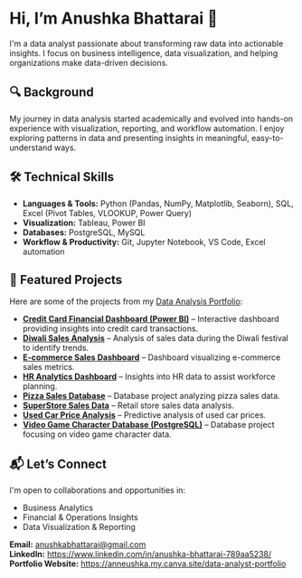 # Hi, I’m Anushka Bhattarai 👋

I'm a data analyst passionate about transforming raw data into actionable insights. I focus on business intelligence, data visualization, and helping organizations make data-driven decisions.

## 🔍 Background

My journey in data analysis started academically and evolved into hands-on experience with visualization, reporting, and workflow automation. I enjoy exploring patterns in data and presenting insights in meaningful, easy-to-understand ways.

## 🛠️ Technical Skills

- **Languages & Tools:** Python (Pandas, NumPy, Matplotlib, Seaborn), SQL, Excel (Pivot Tables, VLOOKUP, Power Query)
- **Visualization:** Tableau, Power BI
- **Databases:** PostgreSQL, MySQL
- **Workflow & Productivity:** Git, Jupyter Notebook, VS Code, Excel automation

## 📁 Featured Projects

Here are some of the projects from my [Data Analysis Portfolio](https://github.com/anushkabhattarai/Data-Analysis-Portfolio):

- **[Credit Card Financial Dashboard (Power BI)](https://github.com/anushkabhattarai/Data-Analysis-Portfolio/tree/main/Credit%20Card%20Financial%20Dashboard%20Power%20Bi%20Project)** – Interactive dashboard providing insights into credit card transactions.
- **[Diwali Sales Analysis](https://github.com/anushkabhattarai/Data-Analysis-Portfolio/tree/main/Diwali%20Sales%20Analysis)** – Analysis of sales data during the Diwali festival to identify trends.
- **[E-commerce Sales Dashboard](https://github.com/anushkabhattarai/Data-Analysis-Portfolio/tree/main/E-commerce%20Sales%20Dashboard)** – Dashboard visualizing e-commerce sales metrics.
- **[HR Analytics Dashboard](https://github.com/anushkabhattarai/Data-Analysis-Portfolio/tree/main/HR%20Analytics%20Dashboard)** – Insights into HR data to assist workforce planning.
- **[Pizza Sales Database](https://github.com/anushkabhattarai/Data-Analysis-Portfolio/tree/main/Pizza%20Sales%20DB)** – Database project analyzing pizza sales data.
- **[SuperStore Sales Data](https://github.com/anushkabhattarai/Data-Analysis-Portfolio/tree/main/SuperStore%20Sales%20Data)** – Retail store sales data analysis.
- **[Used Car Price Analysis](https://github.com/anushkabhattarai/Data-Analysis-Portfolio/tree/main/Used%20Car%20Price)** – Predictive analysis of used car prices.
- **[Video Game Character Database (PostgreSQL)](https://github.com/anushkabhattarai/Data-Analysis-Portfolio/tree/main/Video%20Game%20Character%20Database%20%E2%80%93%20PostgreSQL%20Project)** – Database project focusing on video game character data.

## 📬 Let’s Connect

I'm open to collaborations and opportunities in:

- Business Analytics  
- Financial & Operations Insights  
- Data Visualization & Reporting  

**Email:** anushkabhattarai@gmail.com  
**LinkedIn:** https://www.linkedin.com/in/anushka-bhattarai-789aa5238/
**Portfolio Website:** https://anneushka.my.canva.site/data-analyst-portfolio


